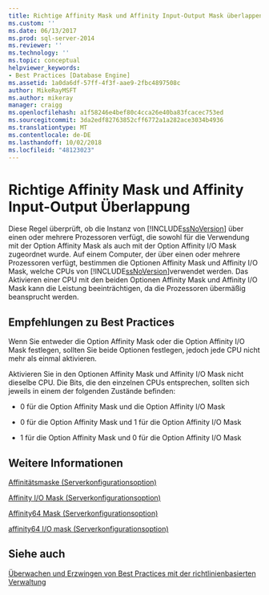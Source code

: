 ```yaml
---
title: Richtige Affinity Mask und Affinity Input-Output Mask überlappen | Microsoft-Dokumentation
ms.custom: ''
ms.date: 06/13/2017
ms.prod: sql-server-2014
ms.reviewer: ''
ms.technology: ''
ms.topic: conceptual
helpviewer_keywords:
- Best Practices [Database Engine]
ms.assetid: 1a0da6df-57ff-4f3f-aae9-2fbc4897508c
author: MikeRayMSFT
ms.author: mikeray
manager: craigg
ms.openlocfilehash: a1f58246e4bef80c4cca26e40ba83fcacec753ed
ms.sourcegitcommit: 3da2edf82763852cff6772a1a282ace3034b4936
ms.translationtype: MT
ms.contentlocale: de-DE
ms.lasthandoff: 10/02/2018
ms.locfileid: "48123023"
---
```

# <a name="correct-affinity-mask-and-affinity-input-output-mask-overlap"></a>Richtige Affinity Mask und Affinity Input-Output Überlappung
  Diese Regel überprüft, ob die Instanz von [!INCLUDE[ssNoVersion](../../includes/ssnoversion-md.md)] über einen oder mehrere Prozessoren verfügt, die sowohl für die Verwendung mit der Option Affinity Mask als auch mit der Option Affinity I/O Mask zugeordnet wurde. Auf einem Computer, der über einen oder mehrere Prozessoren verfügt, bestimmen die Optionen Affinity Mask und Affinity I/O Mask, welche CPUs von [!INCLUDE[ssNoVersion](../../includes/ssnoversion-md.md)]verwendet werden. Das Aktivieren einer CPU mit den beiden Optionen Affinity Mask und Affinity I/O Mask kann die Leistung beeinträchtigen, da die Prozessoren übermäßig beansprucht werden.  
  
## <a name="best-practices-recommendations"></a>Empfehlungen zu Best Practices  
 Wenn Sie entweder die Option Affinity Mask oder die Option Affinity I/O Mask festlegen, sollten Sie beide Optionen festlegen, jedoch jede CPU nicht mehr als einmal aktivieren.  
  
 Aktivieren Sie in den Optionen Affinity Mask und Affinity I/O Mask nicht dieselbe CPU. Die Bits, die den einzelnen CPUs entsprechen, sollten sich jeweils in einem der folgenden Zustände befinden:  
  
-   0 für die Option Affinity Mask und die Option Affinity I/O Mask  
  
-   0 für die Option Affinity Mask und 1 für die Option Affinity I/O Mask  
  
-   1 für die Option Affinity Mask und 0 für die Option Affinity I/O Mask  
  
## <a name="for-more-information"></a>Weitere Informationen  
 [Affinitätsmaske (Serverkonfigurationsoption)](../../database-engine/configure-windows/affinity-mask-server-configuration-option.md)  
  
 [Affinity I/O Mask (Serverkonfigurationsoption)](../../database-engine/configure-windows/affinity-input-output-mask-server-configuration-option.md)  
  
 [Affinity64 Mask (Serverkonfigurationsoption)](../../database-engine/configure-windows/affinity64-mask-server-configuration-option.md)  
  
 [affinity64 I/O mask (Serverkonfigurationsoption)](../../database-engine/configure-windows/affinity64-input-output-mask-server-configuration-option.md)  
  
## <a name="see-also"></a>Siehe auch  
 [Überwachen und Erzwingen von Best Practices mit der richtlinienbasierten Verwaltung](monitor-and-enforce-best-practices-by-using-policy-based-management.md)  
  
  
